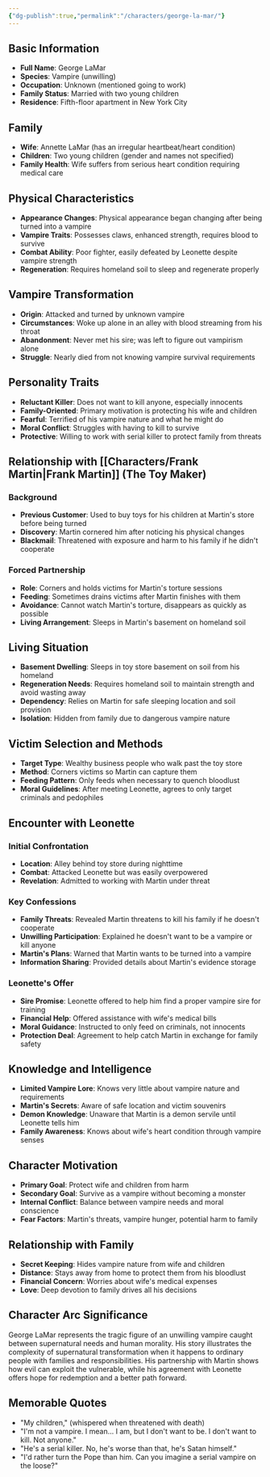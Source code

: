 ```yaml
---
{"dg-publish":true,"permalink":"/characters/george-la-mar/"}
---
```



## Basic Information

- **Full Name**: George LaMar
- **Species**: Vampire (unwilling)
- **Occupation**: Unknown (mentioned going to work)
- **Family Status**: Married with two young children
- **Residence**: Fifth-floor apartment in New York City

## Family

- **Wife**: Annette LaMar (has an irregular heartbeat/heart condition)
- **Children**: Two young children (gender and names not specified)
- **Family Health**: Wife suffers from serious heart condition requiring medical care

## Physical Characteristics

- **Appearance Changes**: Physical appearance began changing after being turned into a vampire
- **Vampire Traits**: Possesses claws, enhanced strength, requires blood to survive
- **Combat Ability**: Poor fighter, easily defeated by Leonette despite vampire strength
- **Regeneration**: Requires homeland soil to sleep and regenerate properly

## Vampire Transformation

- **Origin**: Attacked and turned by unknown vampire
- **Circumstances**: Woke up alone in an alley with blood streaming from his throat
- **Abandonment**: Never met his sire; was left to figure out vampirism alone
- **Struggle**: Nearly died from not knowing vampire survival requirements

## Personality Traits

- **Reluctant Killer**: Does not want to kill anyone, especially innocents
- **Family-Oriented**: Primary motivation is protecting his wife and children
- **Fearful**: Terrified of his vampire nature and what he might do
- **Moral Conflict**: Struggles with having to kill to survive
- **Protective**: Willing to work with serial killer to protect family from threats

## Relationship with [[Characters/Frank Martin\|Frank Martin]] (The Toy Maker)

### Background

- **Previous Customer**: Used to buy toys for his children at Martin's store before being turned
- **Discovery**: Martin cornered him after noticing his physical changes
- **Blackmail**: Threatened with exposure and harm to his family if he didn't cooperate

### Forced Partnership

- **Role**: Corners and holds victims for Martin's torture sessions
- **Feeding**: Sometimes drains victims after Martin finishes with them
- **Avoidance**: Cannot watch Martin's torture, disappears as quickly as possible
- **Living Arrangement**: Sleeps in Martin's basement on homeland soil

## Living Situation

- **Basement Dwelling**: Sleeps in toy store basement on soil from his homeland
- **Regeneration Needs**: Requires homeland soil to maintain strength and avoid wasting away
- **Dependency**: Relies on Martin for safe sleeping location and soil provision
- **Isolation**: Hidden from family due to dangerous vampire nature

## Victim Selection and Methods

- **Target Type**: Wealthy business people who walk past the toy store
- **Method**: Corners victims so Martin can capture them
- **Feeding Pattern**: Only feeds when necessary to quench bloodlust
- **Moral Guidelines**: After meeting Leonette, agrees to only target criminals and pedophiles

## Encounter with Leonette

### Initial Confrontation

- **Location**: Alley behind toy store during nighttime
- **Combat**: Attacked Leonette but was easily overpowered
- **Revelation**: Admitted to working with Martin under threat

### Key Confessions

- **Family Threats**: Revealed Martin threatens to kill his family if he doesn't cooperate
- **Unwilling Participation**: Explained he doesn't want to be a vampire or kill anyone
- **Martin's Plans**: Warned that Martin wants to be turned into a vampire
- **Information Sharing**: Provided details about Martin's evidence storage

### Leonette's Offer

- **Sire Promise**: Leonette offered to help him find a proper vampire sire for training
- **Financial Help**: Offered assistance with wife's medical bills
- **Moral Guidance**: Instructed to only feed on criminals, not innocents
- **Protection Deal**: Agreement to help catch Martin in exchange for family safety

## Knowledge and Intelligence

- **Limited Vampire Lore**: Knows very little about vampire nature and requirements
- **Martin's Secrets**: Aware of safe location and victim souvenirs
- **Demon Knowledge**: Unaware that Martin is a demon servile until Leonette tells him
- **Family Awareness**: Knows about wife's heart condition through vampire senses

## Character Motivation

- **Primary Goal**: Protect wife and children from harm
- **Secondary Goal**: Survive as a vampire without becoming a monster
- **Internal Conflict**: Balance between vampire needs and moral conscience
- **Fear Factors**: Martin's threats, vampire hunger, potential harm to family

## Relationship with Family

- **Secret Keeping**: Hides vampire nature from wife and children
- **Distance**: Stays away from home to protect them from his bloodlust
- **Financial Concern**: Worries about wife's medical expenses
- **Love**: Deep devotion to family drives all his decisions

## Character Arc Significance

George LaMar represents the tragic figure of an unwilling vampire caught between supernatural needs and human morality. His story illustrates the complexity of supernatural transformation when it happens to ordinary people with families and responsibilities. His partnership with Martin shows how evil can exploit the vulnerable, while his agreement with Leonette offers hope for redemption and a better path forward.

## Memorable Quotes

- "My children," (whispered when threatened with death)
- "I'm not a vampire. I mean... I am, but I don't want to be. I don't want to kill. Not anyone."
- "He's a serial killer. No, he's worse than that, he's Satan himself."
- "I'd rather turn the Pope than him. Can you imagine a serial vampire on the loose?"